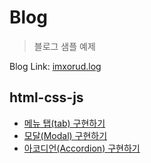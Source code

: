 # Blog

> 블로그 샘플 예제


Blog Link: [imxorud.log](https://velog.io/@imxorud/series)


## html-css-js
- [메뉴 탭(tab) 구현하기](https://velog.io/@imxorud/메뉴-탭-tab)
- [모달(Modal) 구현하기](https://velog.io/@imxorud/모달-Modal)
- [아코디언(Accordion) 구현하기](https://velog.io/@imxorud/아코디언-Accordion)
